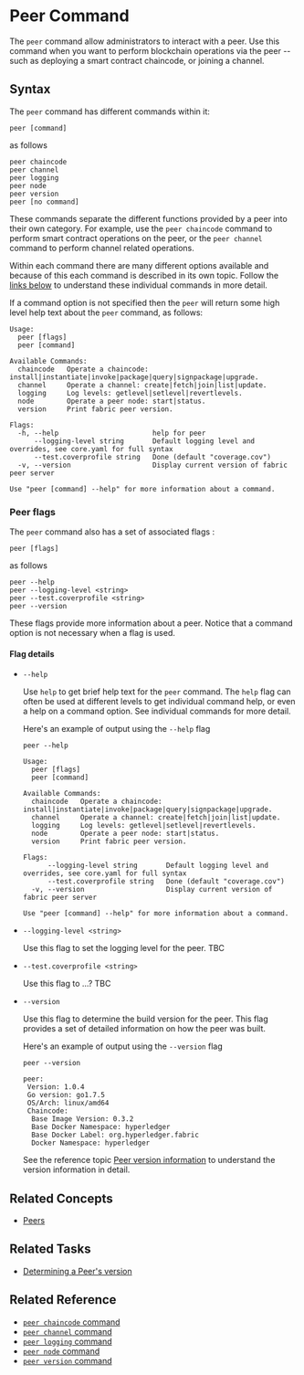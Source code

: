 # <a name="PeerCommand"></a> Peer Command

The `peer` command allow administrators to interact with a peer. Use this command when you want to perform blockchain operations via the peer -- such as deploying a smart contract chaincode, or joining a channel.

## Syntax

The `peer` command has different commands within it:

```
peer [command]
```
as follows
```
peer chaincode
peer channel     
peer logging     
peer node        
peer version     
peer [no command]
```

These commands separate the different functions provided by a peer into their own category. For example, use the `peer chaincode` command to perform smart contract operations on the peer, or the `peer channel` command to perform channel related operations.

Within each command there are many different options available and because of this each command is described in its own topic. Follow the [links below](#reference) to understand these individual commands in more detail.

If a command option is not specified then the `peer` will return some high level help text about the `peer` command, as follows:

```
Usage:
  peer [flags]
  peer [command]

Available Commands:
  chaincode   Operate a chaincode: install|instantiate|invoke|package|query|signpackage|upgrade.
  channel     Operate a channel: create|fetch|join|list|update.
  logging     Log levels: getlevel|setlevel|revertlevels.
  node        Operate a peer node: start|status.
  version     Print fabric peer version.

Flags:
  -h, --help                       help for peer
      --logging-level string       Default logging level and overrides, see core.yaml for full syntax
      --test.coverprofile string   Done (default "coverage.cov")
  -v, --version                    Display current version of fabric peer server

Use "peer [command] --help" for more information about a command.
```

### Peer flags

The `peer` command also has a set of associated flags :

```
peer [flags]
```
as follows
```
peer --help
peer --logging-level <string>     
peer --test.coverprofile <string>     
peer --version   
```

These flags provide more information about a peer. Notice that a command option is not necessary when a flag is used.

#### Flag details

* `--help`

  Use `help` to get brief help text for the `peer` command. The `help` flag can often be used at different levels to get individual command help, or even a help on a command option. See individual commands for more detail.

  Here's an example of output using the `--help` flag

  ```
  peer --help

  Usage:
    peer [flags]
    peer [command]

  Available Commands:
    chaincode   Operate a chaincode: install|instantiate|invoke|package|query|signpackage|upgrade.
    channel     Operate a channel: create|fetch|join|list|update.
    logging     Log levels: getlevel|setlevel|revertlevels.
    node        Operate a peer node: start|status.
    version     Print fabric peer version.

  Flags:
        --logging-level string       Default logging level and overrides, see core.yaml for full syntax
        --test.coverprofile string   Done (default "coverage.cov")
    -v, --version                    Display current version of fabric peer server

  Use "peer [command] --help" for more information about a command.
  ```  

* `--logging-level <string>`

  Use this flag to set the logging level for the peer. TBC

* `--test.coverprofile <string>`

  Use this flag to ...? TBC

* `--version`

  Use this flag to determine the build version for the peer.  This flag provides a set of detailed information on how the peer was built.

  Here's an example of output using the `--version` flag

  ```
  peer --version

  peer:
   Version: 1.0.4
   Go version: go1.7.5
   OS/Arch: linux/amd64
   Chaincode:
    Base Image Version: 0.3.2
    Base Docker Namespace: hyperledger
    Base Docker Label: org.hyperledger.fabric
    Docker Namespace: hyperledger
  ```

  See the reference topic [Peer version information](../Advanced/Peer/VersionInfo.md) to understand the version information in detail.

## Related Concepts
+ [Peers](../../KeyConcepts/Peers/Peers.md)

## Related Tasks

+ [Determining a Peer's version](../../AdminTasks/Peer/PeerVersion.md)

## <a name=reference></a> Related Reference

+ [`peer chaincode` command](./PeerChaincodeCommand.md)
+ [`peer channel` command](./PeerChannelCommand.md)
+ [`peer logging` command](./PeerLoggingCommand.md)
+ [`peer node` command](./PeerNodeCommand.md)
+ [`peer version` command](./PeerVersionCommand.md)
